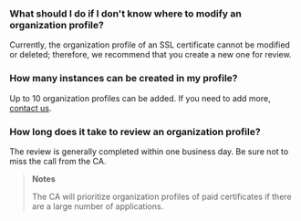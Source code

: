 ### What should I do if I don't know where to modify an organization profile?

Currently, the organization profile of an SSL certificate cannot be modified or deleted; therefore, we recommend that you create a new one for review.

### How many instances can be created in my profile?

Up to 10 organization profiles can be added. If you need to add more, [contact us](https://intl.cloud.tencent.com/contact-sales).

### How long does it take to review an organization profile?

The review is generally completed within one business day. Be sure not to miss the call from the CA.

> **Notes**
> 
> The CA will prioritize organization profiles of paid certificates if there are a large number of applications.
> 
